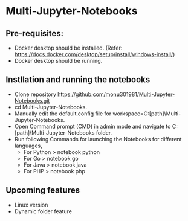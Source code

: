 # Multi-Jupyter-Notebooks

## Pre-requisites:
- Docker desktop should be installed. (Refer: https://docs.docker.com/desktop/setup/install/windows-install/)
- Docker desktop should be running.

## Instllation and running the notebooks
- Clone repository https://github.com/monu301981/Multi-Jupyter-Notebooks.git
- cd Multi-Jupyter-Notebooks.
- Manually edit the default.config file for workspace=C:\[path]\Multi-Jupyter-Notebooks.
- Open Command prompt (CMD) in admin mode and navigate to C:\[path]\Multi-Jupyter-Notebooks folder.
- Run following Commands for launching the Notebooks for different languages,
  - For Python > notebook python
  - For Go > notebook go
  - For Java > notebook java
  - For PHP > notebook php

## Upcoming features
- Linux version
- Dynamic folder feature
